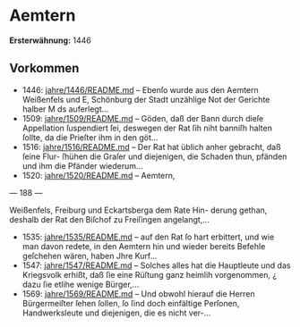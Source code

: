 # Aemtern

**Ersterwähnung:** 1446

## Vorkommen
- 1446: [jahre/1446/README.md](../jahre/1446/README.md) – Ebenſo wurde aus den Aemtern Weißenfels und
E, Schönburg der Stadt unzählige Not der Gerichte halber
M ds auferlegt...
- 1509: [jahre/1509/README.md](../jahre/1509/README.md) – Göden,
daß der Bann durch dieſe Appellation ſuspendiert ſei,
deswegen der Rat ſih niht banniſh halten ſollte, da die
Prieſter ihm in den göt...
- 1516: [jahre/1516/README.md](../jahre/1516/README.md) – Der Rat hat üblich anher gebracht, daß ſeine Flur-
ſhühen die Graſer und diejenigen, die Schaden thun,
pfänden und ihm die Pfänder wiederum...
- 1520: [jahre/1520/README.md](../jahre/1520/README.md) – Aemtern,


— 188 —

Weißenfels, Freiburg und Eckartsberga dem Rate Hin-
derung gethan, deshalb der Rat den Biſchof zu Freiſingen
angelangt,...
- 1535: [jahre/1535/README.md](../jahre/1535/README.md) – auf den Rat ſo
hart erbittert, und wie man davon redete, in den Aemtern
hin und wieder bereits Befehle geſchehen wären, haben
Jhre Kurf...
- 1547: [jahre/1547/README.md](../jahre/1547/README.md) – Solches alles hat die Hauptleute und das Kriegsvolk
erhißt, daß ſie eine Rüſtung ganz heimlih vorgenommen, ¿
dazu ſie etlihe wenige Bürger,...
- 1569: [jahre/1569/README.md](../jahre/1569/README.md) – Und obwohl hierauf die
Herren Bürgermeiſter ſehen ſollen, ſo ſind doch einfältige
Perſonen, Handwerksleute und diejenigen, die es nicht ver-...
